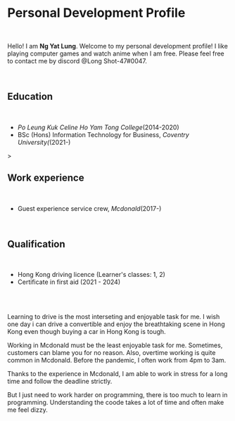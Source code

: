 <!DOCTYPE html>
<html>
<body>
    <div id="heading">
    <h1>Personal Development Profile</h1>
    <br>
        <p>Hello! I am <strong>Ng Yat Lung</strong>. Welcome to my personal development profile!
        I like playing computer games and watch anime when I am free. Please feel free to contact me by discord @Long Shot-47#0047.</p>
    <br>
    </div>
    <div id="education">
        <h2>Education</h2>
        <br>
        <ul>
            <li><em>Po Leung Kuk Celine Ho Yam Tong College</em>(2014-2020)</li>
            <li>BSc (Hons) Information Technology for Business, <em>Coventry University(</em>(2021-)</li>
        </ul>>
        <br>
    </div>
    <div id="work experience">
        <h2>Work experience</h2>
        <br>
        <ul>
            <li>Guest experience service crew, <em>Mcdonald</em>(2017-)</li>
        </ul>
        <br>
    </div>
    <div id="Qualification">
    <h2>Qualification</h2>
    <br>
    <ul>
        <li>Hong Kong driving licence (Learner's classes: 1, 2)</li>
        <li>Certificate in first aid (2021 - 2024)</li>
    </ul>
    <br>
    </div>
    <div id="Reflection">
    <br>
        <p>Learning to drive is the most interseting and enjoyable task for me. I wish one day i can drive a convertible and enjoy the breathtaking scene in Hong Kong even though buying a car in Hong Kong is tough.</p>
        <p>Working in Mcdonald must be the least enjoyable task for me. Sometimes, customers can blame you for no reason. Also, overtime working is quite common in Mcdonald. Before the pandemic, I often work from 4pm to 3am.</p>
        <p>Thanks to the experience in Mcdonald, I am able to work in stress for a long time and follow the deadline strictly.</p>
        <p>But I just need to work harder on programming, there is too much to learn in programming. Understanding the coode takes a lot of time and often make me feel dizzy.</p>
    </div>
</body>
</html>
